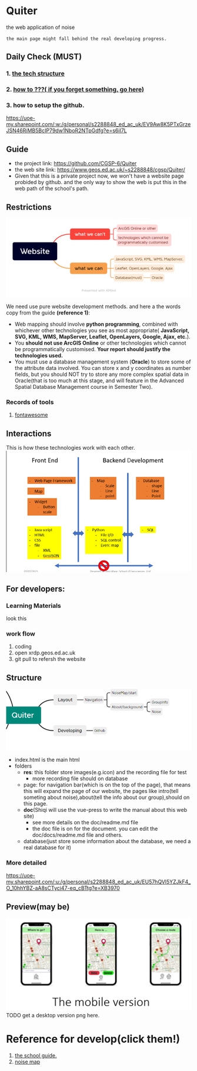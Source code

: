 # Quiter
the web application of noise
```
the main page might fall behind the real developing progress.
```
## Daily Check (MUST)
### 1. [the tech structure](https://uoe-my.sharepoint.com/:u:/g/personal/s2288848_ed_ac_uk/EU57hQVl5YZJkF4_O_10hhYBZ-aA8sCTyci47-eq_cBTtg?e=mjAUL1)
### 2. [how to ???( if you forget something, go here)](https://uoe-my.sharepoint.com/:p:/g/personal/s2288848_ed_ac_uk/Ea5GLPAfpABDjKEPfzqahdYB02IESq-dymhU91t9M0JPPA?e=s45Zfi)
### 3. how to setup the github.
https://uoe-my.sharepoint.com/:w:/g/personal/s2288848_ed_ac_uk/EV9Aw8K5PTxGrzeJSN46RiMB5BcIP79dw1NboR2NTpGdfg?e=s6iI7L


## Guide

- the project link: https://github.com/CGSP-6/Quiter 
- the web site link: https://www.geos.ed.ac.uk/~s2288848/cgsp/Quiter/ 
- Given that this is a private project now, we won't have a website page probided by github. and the only way to show the web is put this in the web path of the school's path.
## Restrictions
![the png](./res/img/Website.png)

We need use pure website development methods.
and here a the words copy from the guide **(reference 1)**:

- Web mapping should involve **python programming**, combined with whichever other
technologies you see as most appropriate( **JavaScript, SVG, KML, WMS, MapServer,
Leaflet, OpenLayers, Google, Ajax, etc.**).
- You **should not use ArcGIS Online** or other
technologies which cannot be programmatically customised. **Your report should justify the
technologies used.**
- You must use a database management system (**Oracle**) to store some of the attribute data
involved. You can store x and y coordinates as number fields, but you should NOT try to
store any more complex spatial data in Oracle(that is too much at this stage, and will feature in the Advanced Spatial Database Management course in Semester Two).
### Records of tools
1. [fontawesome](https://fontawesome.com/kits/d9dae18b78/use?welcome=yes)
## Interactions
This is how these technologies work with each other.
![the png](./res/img/2023-01-01.png)

## For developers:
### Learning Materials
look this
### work flow
1. coding
2. open xrdp.geos.ed.ac.uk
3. git pull to refersh the website
## Structure
![the png](./res/img/2023-01-01-structure.png)

- index.html is the main html
- folders
  - **res**: this folder store images(e.g.icon) and the recording file for test
    - more recording file should on database
  - page: for navigation bar(which is on the top of the page), that means this will expand the page of our website, the pages like intro(tell someting about noise),about(tell the info about our group),should on this page.
  - **doc**(Shiqi will use the vue-press to write the manual about this web site)
    - see more details on the doc/readme.md file
    - the doc file is on for the document. you can edit the doc/docs/readme.md file and others.
  - database(just store some information about the database, we need a real database for it)
### More detailed 
https://uoe-my.sharepoint.com/:u:/g/personal/s2288848_ed_ac_uk/EU57hQVl5YZJkF4_O_10hhYBZ-aA8sCTyci47-eq_cBTtg?e=XB3970 
## Preview(may be)
![the png](./res/img/2023-01-01-mobile.png)
TODO get a desktop version png here.
# Reference for develop(click them!)
  1. [the school guide.](https://www.geos.ed.ac.uk/~bmg/teaching/rppp/week3/Capital%20Greenspaces%20Project.pdf)
  2. [noise map](https://noise-planet.org/map_noisecapture/noisecapture_party.html#17/45.78513/4.79439/FPSLYO2019)
